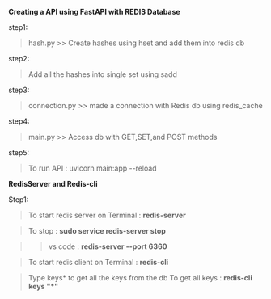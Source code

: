 **Creating a API using FastAPI with REDIS Database**


step1:
>hash.py >> Create hashes using hset and add them into redis db

step2:
>Add all the hashes into single set using sadd

step3:
>connection.py >> made a connection with Redis db using redis_cache

step4:
>main.py >> Access db with GET,SET,and POST methods

step5:
>To run API : uvicorn main:app --reload



**RedisServer and Redis-cli**

Step1:
>To start redis server on
>Terminal : **redis-server**

>To stop  : **sudo service redis-server stop**

>> vs code : **redis-server --port 6360**

>To start redis client on
>Terminal : **redis-cli**

>Type keys* to get all the keys from the db 
> To get all keys : **redis-cli keys "*"**
